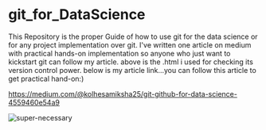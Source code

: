 # git_for_DataScience

This Repository is the proper Guide of how to use git for the data science or for any project implementation over git.
I've written one article on medium with practical hands-on implementation so anyone who just want to kickstart git can follow my article. above is the .html i used for checking its version control power.
below is my article link...you can follow this article to get practical hand-on:)

https://medium.com/@kolhesamiksha25/git-github-for-data-science-4559460e54a9

![super-necessary](https://user-images.githubusercontent.com/73512374/191214215-7bd49140-782f-4e02-8c5c-f4f48fe22549.png,width="200")
